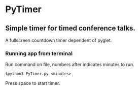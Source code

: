 # PyTimer
## Simple timer for timed conference talks.

A fullscreen countdown timer dependent of pyglet.

### Running app from terminal

Run command on file, numbers after indicates minutes to run.

`$python3 PyTimer.py <minutes>`

Press space to start timer.
